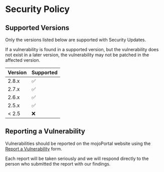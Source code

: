 # Security Policy

## Supported Versions

Only the versions listed below are supported with Security Updates.

If a vulnerability is found in a supported version, but the vulnerability does not exist in a later version, the vulnerability may not be patched in the affected version.

| Version | Supported          |
| ------- | ------------------ |
| 2.8.x   | :white_check_mark: |
| 2.7.x   | :white_check_mark: |
| 2.6.x   | :white_check_mark: |
| 2.5.x   | :white_check_mark: |
| < 2.5   | :x:                |

## Reporting a Vulnerability

Vulnerabilities should be reported on the mojoPortal website using the [Report a Vulnerability](https://www.mojoportal.com/report-a-vulnerability) form. 

Each report will be taken seriously and we will respond directly to the person who submitted the report with our findings.
